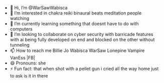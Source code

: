 - 👋 Hi, I’m @WarSawWabisca
- 👀 I’m interested in chakra reiki binaural beats meditation people watching
- 🌱 I’m currently learning something that doesnt have to do with computers
- 💞️ I’m looking to collaborate on cyber security with barricade features with ai being fully developed on end and blocked on the other without tunneling  
- 📫 How to reach me Billie Jo Wabisca WarSaw Lonepine Vampire VanEss |FB|
- 😄 Pronouns: she 
- ⚡ Fun fact: that when shot with a pellet gun i cried all the way home just to ask is it in there

<!---
WarSawWabisca/WarSawWabisca is a ✨ special ✨ repository because its `README.md` (this file) appears on your GitHub profile.
You can click the Preview link to take a look at your changes.
--->
